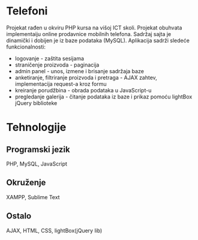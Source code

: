 # Telefoni
Projekat rađen u okviru PHP kursa na višoj ICT skoli. Projekat obuhvata implementaiju online prodavnice mobilnih telefona. Sadržaj sajta je dinamički i dobijen je iz baze podataka (MySQL). Aplikacija sadrži sledeće funkcionalnosti: 
* logovanje - zaštita sesijama
* straničenje proizvoda - paginacija
* admin panel - unos, izmene i brisanje sadržaja baze
* anketiranje, filtriranje proizvoda i pretraga - AJAX zahtev, implementacija request-a kroz formu
* kreiranje porudžbina - obrada podataka u JavaScript-u
* pregledanje galerija - čitanje podataka iz baze i prikaz pomoću lightBox jQuery biblioteke

# Tehnologije
## Programski jezik
PHP, MySQL, JavaScript

## Okruženje
XAMPP, Sublime Text

## Ostalo
AJAX, HTML, CSS, lightBox(jQuery lib)
